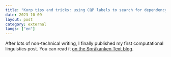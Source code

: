 ```yaml
---
title: "Korp tips and tricks: using CQP labels to search for dependency structures"
date: 2023-10-09
layout: post
category: external
langs: ["en"]
---
```


After lots of non-technical writing, I finally published my first computational linguistics post.
You can read it [on the Språkanken Text blog](https://spraakbanken.gu.se/blogg/20231009-korp-tips-and-tricks-using-cqp-labels-to-search-for-dependency-structures). 